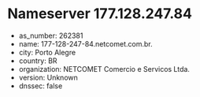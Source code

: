 # Nameserver 177.128.247.84

* as_number: 262381
* name: 177-128-247-84.netcomet.com.br.
* city: Porto Alegre
* country: BR
* organization: NETCOMET Comercio e Servicos Ltda.
* version: Unknown
* dnssec: false
